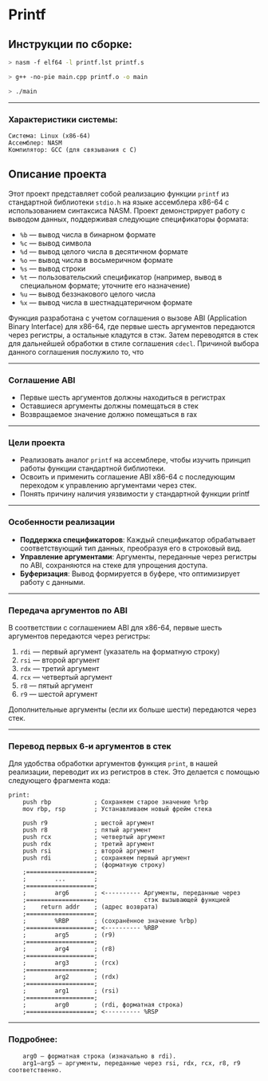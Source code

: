 # Printf

## Инструкции по сборке:

```bash
> nasm -f elf64 -l printf.lst printf.s
```
```bash
> g++ -no-pie main.cpp printf.o -o main
```
```bash
> ./main
```

---
### Характеристики системы:

    Система: Linux (x86-64)
    Ассемблер: NASM
    Компилятор: GCC (для связывания с C)

## Описание проекта
Этот проект представляет собой реализацию функции `printf` из стандартной библиотеки `stdio.h` на языке ассемблера x86-64 с использованием синтаксиса NASM. Проект демонстрирует работу с выводом данных, поддерживая следующие спецификаторы формата:

- `%b` — вывод числа в бинарном формате
- `%c` — вывод символа
- `%d` — вывод целого числа в десятичном формате
- `%o` — вывод числа в восьмеричном формате
- `%s` — вывод строки
- `%t` — пользовательский спецификатор (например, вывод в специальном формате; уточните его назначение)
- `%u` — вывод беззнакового целого числа
- `%x` — вывод числа в шестнадцатеричном формате

Функция разработана с учетом соглашения о вызове ABI (Application Binary Interface) для x86-64, где первые шесть аргументов передаются через регистры, а остальные кладутся в стэк. Затем переводятся в стек для дальнейшей обработки в стиле соглашения `cdecl`. Причиной выбора данного соглашения послужило то, что

---
### Соглашение ABI
- Первые шесть аргументов должны находиться в регистрах
- Оставшиеся аргументы должны помещаться в стек
- Возвращаемое значение должно помещаться в rax

---
### Цели проекта

- Реализовать аналог `printf` на ассемблере, чтобы изучить принцип работы функции стандартной библиотеки.
- Освоить и применить соглашение ABI x86-64 с последующим переходом к управлению аргументами через стек.
- Понять причину наличия уязвимости у стандартной функции printf

---
### Особенности реализации

- **Поддержка спецификаторов**: Каждый спецификатор обрабатывает соответствующий тип данных, преобразуя его в строковый вид.
- **Управление аргументами**: Аргументы, переданные через регистры по ABI, сохраняются на стеке для упрощения доступа.
- **Буферизация**: Вывод формируется в буфере, что оптимизирует работу с данными.

---
### Передача аргументов по ABI

В соответствии с соглашением ABI для x86-64, первые шесть аргументов передаются через регистры:

1. `rdi` — первый аргумент (указатель на форматную строку)
2. `rsi` — второй аргумент
3. `rdx` — третий аргумент
4. `rcx` — четвертый аргумент
5. `r8` — пятый аргумент
6. `r9` — шестой аргумент

Дополнительные аргументы (если их больше шести) передаются через стек.

---
### Перевод первых 6-и аргументов в стек

Для удобства обработки аргументов функция `print`, в нашей реализации, переводит их из регистров в стек. Это делается с помощью следующего фрагмента кода:

```assembly
print:
    push rbp            ; Сохраняем старое значение %rbp
    mov rbp, rsp        ; Устанавливаем новый фрейм стека

    push r9             ; шестой аргумент
    push r8             ; пятый аргумент
    push rcx            ; четвертый аргумент
    push rdx            ; третий аргумент
    push rsi            ; второй аргумент
    push rdi            ; сохраняем первый аргумент
                        ; (форматную строку)
    ;===================;
    ;        ...        ;
    ;===================;
    ;        arg6       ; <---------- Аргументы, переданные через
    ;===================;             стэк вызывающей функцией
    ;    return addr    ; (адрес возврата)
    ;===================;
    ;        %RBP       ; (сохранённое значение %rbp)
    ;===================; <---------- %RBP
    ;        arg5       ; (r9)
    ;===================;
    ;        arg4       ; (r8)
    ;===================;
    ;        arg3       ; (rcx)
    ;===================;
    ;        arg2       ; (rdx)
    ;===================;
    ;        arg1       ; (rsi)
    ;===================;
    ;        arg0       ; (rdi, форматная строка)
    ;===================; <---------- %RSP
```

---
###

### Подробнее:
```
    arg0 — форматная строка (изначально в rdi).
    arg1–arg5 — аргументы, переданные через rsi, rdx, rcx, r8, r9 соответственно.
```